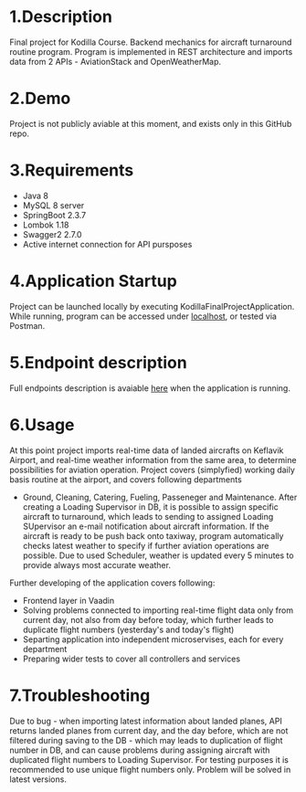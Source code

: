 # 1.Description

Final project for Kodilla Course. Backend mechanics for aircraft turnaround routine program. 
Program is implemented in REST architecture and imports data from 2 APIs - AviationStack and OpenWeatherMap.

# 2.Demo

Project is not publicly aviable at this moment, and exists only in this GitHub repo.


# 3.Requirements

- Java 8
- MySQL 8 server
- SpringBoot 2.3.7
- Lombok 1.18
- Swagger2 2.7.0
- Active internet connection for API pursposes

# 4.Application Startup
Project can be launched locally by executing KodillaFinalProjectApplication. 
While running, program can be accessed under [localhost](http://localhost:8080/), or tested via Postman.

# 5.Endpoint description

Full endpoints description is avaiable [here](http://localhost:8080/swagger-ui.html) 
when the application is running.

# 6.Usage

At this point project imports real-time data of landed aircrafts on Keflavik Airport, 
and real-time weather information from the same area, to determine possibilities for aviation operation. 
Project covers (simplyfied) working daily basis routine at the airport, and covers following departments 
- Ground, Cleaning, Catering, Fueling, Passeneger and Maintenance. After creating a Loading Supervisor in DB,
it is possible to assign specific aircraft to turnaround, which leads to sending to assigned Loading SUpervisor an e-mail
notification about aircraft information. If the aircraft is ready to be push back onto taxiway, program automatically 
checks latest weather to specify if further aviation operations are possible. Due to used Scheduler, weather is 
updated every 5 minutes to provide always most accurate weather. 

Further developing of the application covers following:

- Frontend layer in Vaadin
- Solving problems connected to importing real-time flight data only from current day, 
not also from day before today, which further leads to duplicate flight numbers (yesterday's and today's flight)
- Separting application into independent microservises, each for every department
- Preparing wider tests to cover all controllers and services

# 7.Troubleshooting

Due to bug - when importing latest information about landed planes, API returns landed planes from current day, 
and the day before, which are not filtered during saving to the DB - which may leads to duplication of flight 
number in DB, and can cause problems during assigning aircraft with duplicated flight numbers to Loading Supervisor. 
For testing purposes it is recommended to use unique flight numbers only. Problem will be solved in latest versions. 
